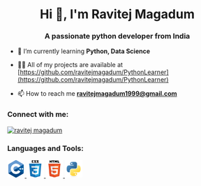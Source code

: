 <h1 align="center">Hi 👋, I'm Ravitej Magadum</h1>
<h3 align="center">A passionate python developer from India</h3>

- 🌱 I’m currently learning **Python, Data Science**

- 👨‍💻 All of my projects are available at [https://github.com/ravitejmagadum/PythonLearner](https://github.com/ravitejmagadum/PythonLearner)

- 📫 How to reach me **ravitejmagadum1999@gmail.com**

<h3 align="left">Connect with me:</h3>
<p align="left">
<a href="https://linkedin.com/in/ravitej-magadum" target="blank"><img align="center" src="https://raw.githubusercontent.com/rahuldkjain/github-profile-readme-generator/master/src/images/icons/Social/linked-in-alt.svg" alt="ravitej magadum" height="30" width="40" /></a>
</p>

<h3 align="left">Languages and Tools:</h3>
<p align="left"> <a href="https://www.w3schools.com/cpp/" target="_blank" rel="noreferrer"> <img src="https://raw.githubusercontent.com/devicons/devicon/master/icons/cplusplus/cplusplus-original.svg" alt="cplusplus" width="40" height="40"/> </a> <a href="https://www.w3schools.com/css/" target="_blank" rel="noreferrer"> <img src="https://raw.githubusercontent.com/devicons/devicon/master/icons/css3/css3-original-wordmark.svg" alt="css3" width="40" height="40"/> </a> <a href="https://www.w3.org/html/" target="_blank" rel="noreferrer"> <img src="https://raw.githubusercontent.com/devicons/devicon/master/icons/html5/html5-original-wordmark.svg" alt="html5" width="40" height="40"/> </a> <a href="https://www.python.org" target="_blank" rel="noreferrer"> <img src="https://raw.githubusercontent.com/devicons/devicon/master/icons/python/python-original.svg" alt="python" width="40" height="40"/> </a> </p>

